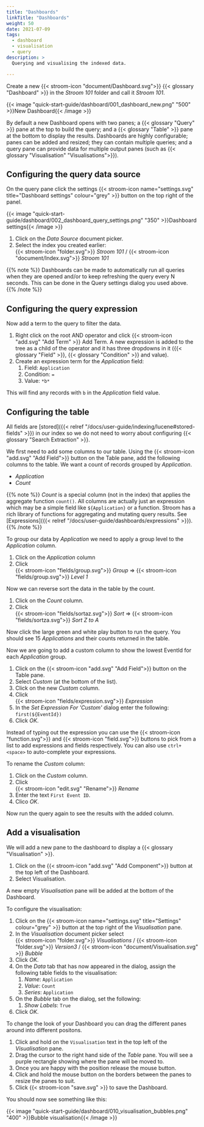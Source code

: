 ```yaml
---
title: "Dashboards"
linkTitle: "Dashboards"
weight: 50
date: 2021-07-09
tags: 
  - dashboard
  - visualisation
  - query
description: >
  Querying and visualising the indexed data.

---
```


Create a new {{< stroom-icon "document/Dashboard.svg">}} {{< glossary "Dashboard" >}} in the _Stroom 101_ folder and call it _Stroom 101_.

{{< image "quick-start-guide/dashboard/001_dashboard_new.png" "500" >}}New Dashboard{{< /image >}}

By default a new Dashboard opens with two panes; a {{< glossary "Query" >}} pane at the top to build the query; and a {{< glossary "Table" >}} pane at the bottom to display the results.
Dashboards are highly configurable; panes can be added and resized; they can contain multiple queries; and a query pane can provide data for multiple output panes (such as {{< glossary "Visualisation" "Visualisations">}}).


## Configuring the query data source

On the query pane click the settings {{< stroom-icon name="settings.svg" title="Dashboard settings" colour="grey"  >}} button on the top right of the panel.

{{< image "quick-start-guide/dashboard/002_dashboard_query_settings.png" "350" >}}Dashboard settings{{< /image >}}

1. Click on the _Data Source_ document picker.
1. Select the index you created earlier:  
   {{< stroom-icon "folder.svg">}} _Stroom 101_ / {{< stroom-icon "document/Index.svg">}} _Stroom 101_

{{% note %}}
Dashboards can be made to automatically run all queries when they are opened and/or to keep refreshing the query every N seconds.
This can be done in the Query settings dialog you used above.
{{% /note %}}


## Configuring the query expression

Now add a term to the query to filter the data.

1. Right click on the root AND operator and click {{< stroom-icon "add.svg" "Add Term" >}} Add Term.
  A new expression is added to the tree as a child of the operator and it has three dropdowns in it ({{< glossary "Field" >}}, {{< glossary "Condition" >}} and value).
1. Create an expression term for the _Application_ field:
    1. Field: `Application`
    1. Condition: `=`
    1. Value: `*b*`

This will find any records with `b` in the _Application_ field value.


## Configuring the table

All fields are [stored]({{< relref "/docs/user-guide/indexing/lucene#stored-fields" >}}) in our index so we do not need to worry about configuring {{< glossary "Search Extraction" >}}.

We first need to add some columns to our table.
Using the {{< stroom-icon "add.svg" "Add Field">}} button on the Table pane, add the following columns to the table.
We want a count of records grouped by _Application_.

* _Application_
* _Count_

{{% note %}}
_Count_ is a special column (not in the index) that applies the aggregate function `count()`.
All columns are actually just an expression which may be a simple field like `${Application}` or a function.
Stroom has a rich library of functions for aggregating and mutating query results.
See [Expressions]({{< relref "/docs/user-guide/dashboards/expressions" >}}).
{{% /note %}}

To group our data by _Application_ we need to apply a group level to the _Application_ column.

1. Click on the _Application_ column
1. Click  
   {{< stroom-icon "fields/group.svg">}} _Group_ => {{< stroom-icon "fields/group.svg">}} _Level 1_

Now we can reverse sort the data in the table by the count.

1. Click on the _Count_ column.
1. Click  
   {{< stroom-icon "fields/sortaz.svg">}} _Sort_ => {{< stroom-icon "fields/sortza.svg">}} _Sort Z to A_

Now click the large green and white play button to run the query.
You should see 15 _Applications_ and their counts returned in the table.

Now we are going to add a custom column to show the lowest EventId for each _Application_ group.

1. Click on the {{< stroom-icon "add.svg" "Add Field">}} button on the Table pane.
1. Select _Custom_ (at the bottom of the list).
1. Click on the new _Custom_ column.
1. Click  
   {{< stroom-icon "fields/expression.svg">}} _Expression_
1. In the _Set Expression For 'Custom'_ dialog enter the following:  
   `first(${EventId})`
1. Click _OK_.

Instead of typing out the expression you can use the {{< stroom-icon "function.svg">}} and {{< stroom-icon "field.svg">}} buttons to pick from a list to add expressions and fields respectively.
You can also use `ctrl+<space>` to auto-complete your expressions.

To rename the _Custom_ column:

1. Click on the _Custom_ column.
1. Click  
   {{< stroom-icon "edit.svg" "Rename">}} _Rename_
1. Enter the text `First Event ID`.
1. Clico _OK_.

Now run the query again to see the results with the added column.

 
## Add a visualisation

We will add a new pane to the dashboard to display a {{< glossary "Visualisation" >}}.

1. Click on the {{< stroom-icon "add.svg" "Add Component">}} button at the top left of the Dashboard.
1. Select Visualisation.

A new empty _Visualisation_ pane will be added at the bottom of the Dashboard.

To configure the visualisation:

1. Click on the {{< stroom-icon name="settings.svg" title="Settings" colour="grey"  >}} button at the top right of the _Visualisation_ pane.
1. In the _Visualisation_ document picker select  
   {{< stroom-icon "folder.svg">}} _Visualisations_ / {{< stroom-icon "folder.svg">}} _Version3_ / {{< stroom-icon "document/Visualisation.svg" >}} _Bubble_
1. Click _OK_.
1. On the _Data_ tab that has now appeared in the dialog, assign the following table fields to the visualisation:
   1. _Name_: `Application`
   1. _Value_: `Count`
   1. _Series_: `Application`
1. On the _Bubble_ tab on the dialog, set the following:
   1. _Show Labels_: `True`
1. Click _OK_.

To change the look of your Dashboard you can drag the different panes around into different positons.

1. Click and hold on the `Visualisation` text in the top left of the _Visualisation_ pane.
1. Drag the cursor to the right hand side of the _Table_ pane.
   You will see a purple rectangle showing where the pane will be moved to.
1. Once you are happy with the position release the mouse button.
1. Click and hold the mouse button on the borders between the panes to resize the panes to suit.
1. Click {{< stroom-icon "save.svg" >}} to save the Dashboard.

You should now see something like this:

{{< image "quick-start-guide/dashboard/010_visualisation_bubbles.png" "400" >}}Bubble visualisation{{< /image >}}

